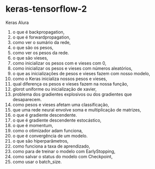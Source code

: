 

# keras-tensorflow-2
Keras Alura


1. o que é backpropagation,
2. o que é forwardpropagation,
3. como ver o sumário da rede,
4. o que são os pesos,
5. como ver os pesos da rede.
6. o que são vieses,
7. como inicializar os pesos com e vieses com 0,
8. como inicializar os pesos e vieses com números aleatórios,
9. o que as inicializações de pesos e vieses fazem com nosso modelo,
10. como o Keras inicializa nossos pesos e vieses,
11. qual diferença os pesos e vieses fazem na nossa função,
12. glorot uniforme ou inicialização de xavier,
13. problema dos gradientes explosivos ou dos gradientes que desaparecem.
14. como pesos e vieses afetam uma classificação,
15. que uma rede neural envolve soma e multiplicação de matrizes,
16. o que é gradiente descendente.
17. o que é gradiente descendente estocástico,
18. o que é momentum,
19. como o otimizador adam funciona,
20. o que é convergência de um modelo.
21. o que são hiperparâmetros,
22. como funciona a taxa de aprendizado,
23. como para de treinar o modelo com EarlyStopping,
24. como salvar o status do modelo com Checkpoint,
25. como usar o batch_size.